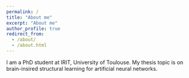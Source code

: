 ```yaml
---
permalink: /
title: "About me"
excerpt: "About me"
author_profile: true
redirect_from: 
  - /about/
  - /about.html
---
```


I am a PhD student at IRIT, University of Toulouse. My thesis topic is on brain-insired structural learning for artificial neural networks.